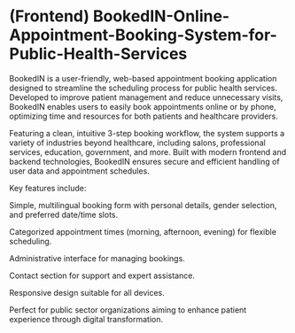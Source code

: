 # (Frontend) BookedIN-Online-Appointment-Booking-System-for-Public-Health-Services

BookedIN is a user-friendly, web-based appointment booking application designed to streamline the scheduling process for public health services. Developed to improve patient management and reduce unnecessary visits, BookedIN enables users to easily book appointments online or by phone, optimizing time and resources for both patients and healthcare providers.

Featuring a clean, intuitive 3-step booking workflow, the system supports a variety of industries beyond healthcare, including salons, professional services, education, government, and more. Built with modern frontend and backend technologies, BookedIN ensures secure and efficient handling of user data and appointment schedules.

Key features include:

Simple, multilingual booking form with personal details, gender selection, and preferred date/time slots.

Categorized appointment times (morning, afternoon, evening) for flexible scheduling.

Administrative interface for managing bookings.

Contact section for support and expert assistance.

Responsive design suitable for all devices.

Perfect for public sector organizations aiming to enhance patient experience through digital transformation.

